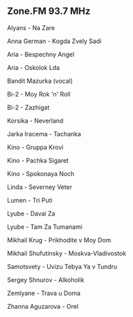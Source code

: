 ## Zone.FM 93.7 MHz

Alyans - Na Zare

Anna German - Kogda Zvely Sadi

Aria - Bespechny Angel


Aria - Oskolok Lda

Bandit Mazurka (vocal)

Bi-2 - Moy Rok 'n' Roll

Bi-2 - Zazhigat

Korsika - Neverland

Jarka Iracema - Tachanka

Kino - Gruppa Krovi

Kino - Pachka Sigaret

Kino - Spokonaya Noch

Linda - Severney Veter

Lumen - Tri Puti

Lyube - Davai Za

Lyube - Tam Za Tumanami

Mikhail Krug - Prikhodite v Moy Dom

Mikhail Shufutinsky - Moskva-Vladivostok

Samotsvety - Uvizu Tebya Ya v Tundru

Sergey Shnurov - Alkoholik

Zemlyane - Trava u Doma

Zhanna Aguzarova - Orel
